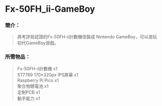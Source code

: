 # Fx-50FH_ii-GameBoy
### 簡介：
> 將考評局認證的Fx-50FH-ii計數機改裝成 Nintendo GameBoy，可以游玩初代GameBoy游戲。
### 所需物品：
> Fx-50FH-ii計數機 x1  
> ST7789 170*320px IPS屏幕 x1  
> Raspberry Pi Pico x1  
> 聚合物鋰電池 x1  
> 定制PCB x1  
> 動手能力 x1  
